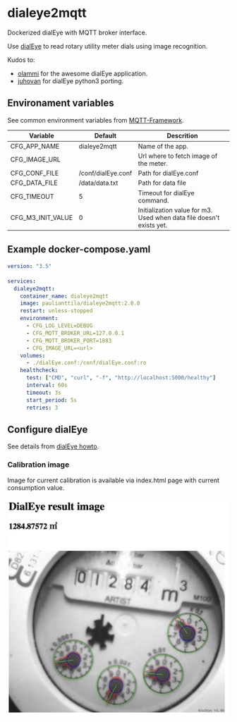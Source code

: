 # dialeye2mqtt

Dockerized dialEye with MQTT broker interface.
 
Use [dialEye](https://olammi.iki.fi/sw/dialEye/) to read rotary utility meter dials using image recognition.

Kudos to:
 * [olammi](https://olammi.iki.fi/sw/dialEye/) for the awesome dialEye application.
 * [juhovan](https://github.com/juhovan) for dialEye python3 porting. 

## Environament variables

See common environment variables from [MQTT-Framework](https://github.com/paulianttila/MQTT-Framework).

| **Variable**       | **Default**         | **Descrition**                                                          |
|--------------------|---------------------|-------------------------------------------------------------------------|
| CFG_APP_NAME       | dialeye2mqtt        | Name of the app.                                                        |
| CFG_IMAGE_URL      |                     | Url where to fetch image of the meter.                                  |
| CFG_CONF_FILE      | /conf/dialEye.conf  | Path for dialEye.conf                                                   |
| CFG_DATA_FILE      | /data/data.txt      | Path for data file                                                      |
| CFG_TIMEOUT        | 5                   | Timeout for dialEye command.                                            |
| CFG_M3_INIT_VALUE  | 0                   | Initialization value for m3. Used when data file doesn't exists yet.    |

## Example docker-compose.yaml

```yaml
version: "3.5"

services:
  dialeye2mqtt:
    container_name: dialeye2mqtt
    image: paulianttila/dialeye2mqtt:2.0.0
    restart: unless-stopped
    environment:
      - CFG_LOG_LEVEL=DEBUG
      - CFG_MQTT_BROKER_URL=127.0.0.1
      - CFG_MQTT_BROKER_PORT=1883
      - CFG_IMAGE_URL=<url>
    volumes:
      - ./dialEye.conf:/conf/dialEye.conf:ro
    healthcheck:
      test: ["CMD", "curl", "-f", "http://localhost:5000/healthy"]
      interval: 60s
      timeout: 3s
      start_period: 5s
      retries: 3
 ```

 ## Configure dialEye

 See details from [dialEye howto](https://olammi.iki.fi/sw/dialEye/howto.php).

 ### Calibration image

 Image for current calibration is available via index.html page with current consumption value.

 ![plot](./pics/result.png)
